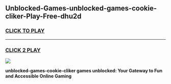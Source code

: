 
## Unblocked-Games-unblocked-games-cookie-cliker-Play-Free-dhu2d
<h3>
<a href="https://premium76.site?title=unblocked-games-cookie-cliker&ref=10A">CLICK TO PLAY</a></h3>
<hr>

<h3>
<a href="https://premium76.site?title=unblocked-games-cookie-cliker&ref=10A">CLICK 2 PLAY</a>
  
</h3>

<a href="https://premium76.site?title=unblocked-games-cookie-cliker&ref=10A"><img src="https://clearcache.store/games.png"></a>


**unblocked-games-cookie-cliker games unblocked: Your Gateway to Fun and Accessible Online Gaming**

